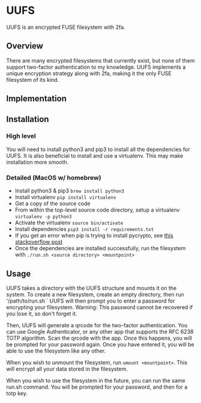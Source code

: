 # UUFS
UUFS is an encrypted FUSE filesystem with 2fa.

## Overview
There are many encrypted filesystems that currently exist, but none of them support two-factor authentication to my knowledge.  UUFS implements a unique encryption strategy along with 2fa, making it the only FUSE filesystem of its kind.

## Implementation

## Installation
### High level
You will need to install python3 and pip3 to install all the dependencies for UUFS.  It is also beneficial to install and use a virtualenv.  This may make installation more smooth.

### Detailed (MacOS w/ homebrew)
* Install python3 & pip3 `brew install python3`
* Install virtualenv `pip install virtualenv`
* Get a copy of the source code
* From within the top-level source code directory, setup a virtualenv `virtualenv -p python3`
* Activate the virtualenv `source bin/activate`
* Install dependencies `pip3 install -r requirements.txt`
 * If you get an error when pip is trying to install pycrypto, see [this stackoverflow post](http://stackoverflow.com/questions/15375171/pycrypto-install-fatal-error-gmp-h-file-not-found)
* Once the dependencies are installed successfully, run the filesystem with `./run.sh <source directory> <mountpoint>`

## Usage
UUFS takes a directory with the UUFS structure and mounts it on the system.  To create a new filesystem, create an empty directory, then run
'/path/to/run.sh <the empty folder> <the place you want to mount it on>`
UUFS will then prompt you to enter a password for encrypting your filesystem.  Warning: This password cannot be recovered if you lose it, so don't forget it.

Then, UUFS will generate a qrcode for the two-factor authentication.  You can use Google Authenticator, or any other app that supports the RFC 6238 TOTP algorithm.  Scan the qrcode with the app.  Once this happens, you will be prompted for your password again.  Once you have entered it, you will be able to use the filesystem like any other.

When you wish to unmount the filesystem, run `umount <mountpoint>`.  This will encrypt all your data stored in the filesystem.

When you wish to use the filesystem in the future, you can run the same run.sh command.  You will be prompted for your password, and then for a totp key.


